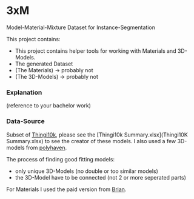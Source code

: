 # 3xM
Model-Material-Mixture Dataset for Instance-Segmentation

This project contains:
- This project contains helper tools for working with Materials and 3D-Models.
- The generated Dataset
- (The Materials) -> probably not
- (The 3D-Models) -> probably not

### Explanation
(reference to your bachelor work)


### Data-Source

Subset of [Thingi10k](https://ten-thousand-models.appspot.com/), please see the [Thingi10k Summary.xlsx](Thingi10K Summary.xlsx) to see the creator of these models. I also used a few 3D-models from [polyhaven](https://polyhaven.com/).

The process of finding good fitting models:
- only unique 3D-Models (no double or too similar models)
- the 3D-Model have to be connected (not 2 or more seperated parts)

For Materials I used the paid version from [Brian](https://freepbr.com/).


